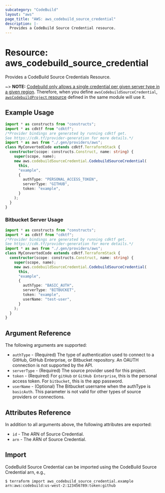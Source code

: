 ```yaml
---
subcategory: "CodeBuild"
layout: "aws"
page_title: "AWS: aws_codebuild_source_credential"
description: |-
  Provides a CodeBuild Source Credential resource.
---
```


# Resource: aws_codebuild_source_credential

Provides a CodeBuild Source Credentials Resource.

~> **NOTE:**
[Codebuild only allows a single credential per given server type in a given region](https://docs.aws.amazon.com/cdk/api/v2/docs/aws-cdk-lib.aws_codebuild.GitHubSourceCredentials.html). Therefore, when you define `awsCodebuildSourceCredential`, [`awsCodebuildProject` resource](/docs/providers/aws/r/codebuild_project.html) defined in the same module will use it.

## Example Usage

```typescript
import * as constructs from "constructs";
import * as cdktf from "cdktf";
/*Provider bindings are generated by running cdktf get.
See https://cdk.tf/provider-generation for more details.*/
import * as aws from "./.gen/providers/aws";
class MyConvertedCode extends cdktf.TerraformStack {
  constructor(scope: constructs.Construct, name: string) {
    super(scope, name);
    new aws.codebuildSourceCredential.CodebuildSourceCredential(
      this,
      "example",
      {
        authType: "PERSONAL_ACCESS_TOKEN",
        serverType: "GITHUB",
        token: "example",
      }
    );
  }
}

```

### Bitbucket Server Usage

```typescript
import * as constructs from "constructs";
import * as cdktf from "cdktf";
/*Provider bindings are generated by running cdktf get.
See https://cdk.tf/provider-generation for more details.*/
import * as aws from "./.gen/providers/aws";
class MyConvertedCode extends cdktf.TerraformStack {
  constructor(scope: constructs.Construct, name: string) {
    super(scope, name);
    new aws.codebuildSourceCredential.CodebuildSourceCredential(
      this,
      "example",
      {
        authType: "BASIC_AUTH",
        serverType: "BITBUCKET",
        token: "example",
        userName: "test-user",
      }
    );
  }
}

```

## Argument Reference

The following arguments are supported:

* `authType` - (Required) The type of authentication used to connect to a GitHub, GitHub Enterprise, or Bitbucket repository. An OAUTH connection is not supported by the API.
* `serverType` - (Required) The source provider used for this project.
* `token` - (Required) For `gitHub` or `GitHub Enterprise`, this is the personal access token. For `bitbucket`, this is the app password.
* `userName` - (Optional) The Bitbucket username when the authType is `basicAuth`. This parameter is not valid for other types of source providers or connections.

## Attributes Reference

In addition to all arguments above, the following attributes are exported:

* `id` - The ARN of Source Credential.
* `arn` - The ARN of Source Credential.

## Import

CodeBuild Source Credential can be imported using the CodeBuild Source Credential arn, e.g.,

```
$ terraform import aws_codebuild_source_credential.example arn:aws:codebuild:us-west-2:123456789:token:github
```

<!-- cache-key: cdktf-0.17.0-pre.15 input-6a3437a0c0441071484c102a76552904e8a43baa39cc4a72fff91ad0b190c7f3 -->
